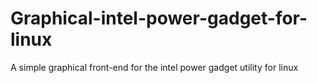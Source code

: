 # Graphical-intel-power-gadget-for-linux
A simple graphical front-end for the intel power gadget utility for linux
